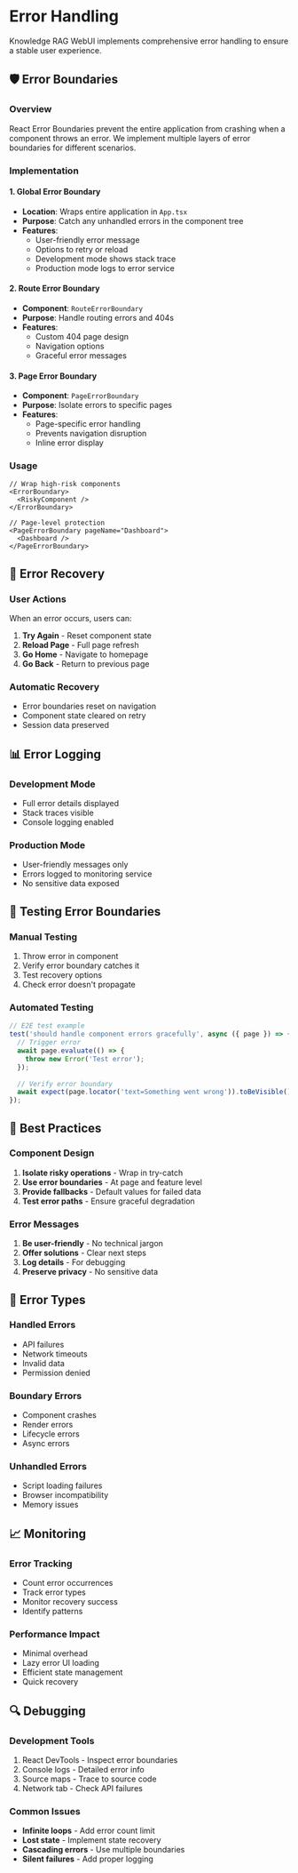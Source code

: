 # Error Handling

Knowledge RAG WebUI implements comprehensive error handling to ensure a stable user experience.

## 🛡️ Error Boundaries

### Overview
React Error Boundaries prevent the entire application from crashing when a component throws an error. We implement multiple layers of error boundaries for different scenarios.

### Implementation

#### 1. Global Error Boundary
- **Location**: Wraps entire application in `App.tsx`
- **Purpose**: Catch any unhandled errors in the component tree
- **Features**:
  - User-friendly error message
  - Options to retry or reload
  - Development mode shows stack trace
  - Production mode logs to error service

#### 2. Route Error Boundary
- **Component**: `RouteErrorBoundary`
- **Purpose**: Handle routing errors and 404s
- **Features**:
  - Custom 404 page design
  - Navigation options
  - Graceful error messages

#### 3. Page Error Boundary
- **Component**: `PageErrorBoundary`
- **Purpose**: Isolate errors to specific pages
- **Features**:
  - Page-specific error handling
  - Prevents navigation disruption
  - Inline error display

### Usage

```tsx
// Wrap high-risk components
<ErrorBoundary>
  <RiskyComponent />
</ErrorBoundary>

// Page-level protection
<PageErrorBoundary pageName="Dashboard">
  <Dashboard />
</PageErrorBoundary>
```

## 🚨 Error Recovery

### User Actions
When an error occurs, users can:
1. **Try Again** - Reset component state
2. **Reload Page** - Full page refresh
3. **Go Home** - Navigate to homepage
4. **Go Back** - Return to previous page

### Automatic Recovery
- Error boundaries reset on navigation
- Component state cleared on retry
- Session data preserved

## 📊 Error Logging

### Development Mode
- Full error details displayed
- Stack traces visible
- Console logging enabled

### Production Mode
- User-friendly messages only
- Errors logged to monitoring service
- No sensitive data exposed

## 🧪 Testing Error Boundaries

### Manual Testing
1. Throw error in component
2. Verify error boundary catches it
3. Test recovery options
4. Check error doesn't propagate

### Automated Testing
```typescript
// E2E test example
test('should handle component errors gracefully', async ({ page }) => {
  // Trigger error
  await page.evaluate(() => {
    throw new Error('Test error');
  });
  
  // Verify error boundary
  await expect(page.locator('text=Something went wrong')).toBeVisible();
});
```

## 🔧 Best Practices

### Component Design
1. **Isolate risky operations** - Wrap in try-catch
2. **Use error boundaries** - At page and feature level
3. **Provide fallbacks** - Default values for failed data
4. **Test error paths** - Ensure graceful degradation

### Error Messages
1. **Be user-friendly** - No technical jargon
2. **Offer solutions** - Clear next steps
3. **Log details** - For debugging
4. **Preserve privacy** - No sensitive data

## 🚦 Error Types

### Handled Errors
- API failures
- Network timeouts
- Invalid data
- Permission denied

### Boundary Errors
- Component crashes
- Render errors
- Lifecycle errors
- Async errors

### Unhandled Errors
- Script loading failures
- Browser incompatibility
- Memory issues

## 📈 Monitoring

### Error Tracking
- Count error occurrences
- Track error types
- Monitor recovery success
- Identify patterns

### Performance Impact
- Minimal overhead
- Lazy error UI loading
- Efficient state management
- Quick recovery

## 🔍 Debugging

### Development Tools
1. React DevTools - Inspect error boundaries
2. Console logs - Detailed error info
3. Source maps - Trace to source code
4. Network tab - Check API failures

### Common Issues
- **Infinite loops** - Add error count limit
- **Lost state** - Implement state recovery
- **Cascading errors** - Use multiple boundaries
- **Silent failures** - Add proper logging